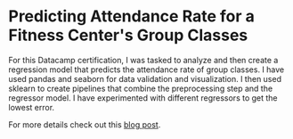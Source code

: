 # Predicting Attendance Rate for a Fitness Center's Group Classes

For this Datacamp certification, I was tasked to analyze and then create a regression model that predicts the attendance rate of group classes. I have used pandas and seaborn for data validation and visualization. I then used sklearn to create pipelines that combine the preprocessing step and the regressor model. I have experimented with different regressors to get the lowest error.

For more details check out this [blog post](https://kielhizon.tech/2023/02/predicting-a-fitness-centers-class-attendance-with-machine-learning/).
